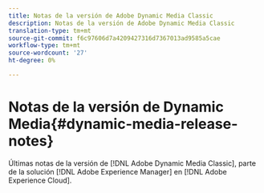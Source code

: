 ```yaml
---
title: Notas de la versión de Adobe Dynamic Media Classic
description: Notas de la versión de Adobe Dynamic Media Classic
translation-type: tm+mt
source-git-commit: f6c97606d7a4209427316d7367013ad9585a5cae
workflow-type: tm+mt
source-wordcount: '27'
ht-degree: 0%

---
```



# Notas de la versión de Dynamic Media{#dynamic-media-release-notes}

Últimas notas de la versión de [!DNL Adobe Dynamic Media Classic], parte de la solución [!DNL Adobe Experience Manager] en [!DNL Adobe Experience Cloud].